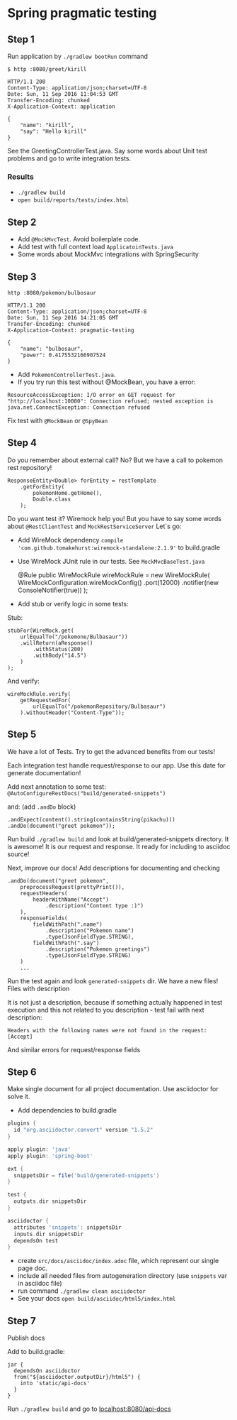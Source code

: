 # Spring pragmatic testing

## Step 1

Run application by `./gradlew bootRun` command

    $ http :8080/greet/kirill
    
    HTTP/1.1 200
    Content-Type: application/json;charset=UTF-8
    Date: Sun, 11 Sep 2016 11:04:53 GMT
    Transfer-Encoding: chunked
    X-Application-Context: application
    
    {
        "name": "kirill",
        "say": "Hello kirill"
    }

See the GreetingControllerTest.java. Say some words about Unit test problems and go to write integration tests.

### Results

* `./gradlew build`
* `open build/reports/tests/index.html`

## Step 2

* Add `@MockMvcTest`. Avoid boilerplate code. 
* Add test with full context load `ApplicatoinTests.java`
* Some words about MockMvc integrations with SpringSecurity

## Step 3

    http :8080/pokemon/bulbosaur
    
    HTTP/1.1 200
    Content-Type: application/json;charset=UTF-8
    Date: Sun, 11 Sep 2016 14:21:05 GMT
    Transfer-Encoding: chunked
    X-Application-Context: pragmatic-testing
    
    {
        "name": "bulbosaur",
        "power": 0.4175532166907524
    }
    
* Add `PokemonControllerTest.java`. 
* If you try run this test without @MockBean, you have a error:

```
ResourceAccessException: I/O error on GET request for 
"http://localhost:10000": Connection refused; nested exception is java.net.ConnectException: Connection refused
```

Fix test with `@MockBean` or `@SpyBean` 

## Step 4

Do you remember about external call? No? But we have a call to pokemon rest repository!

    ResponseEntity<Double> forEntity = restTemplate
        .getForEntity(
            pokemonHome.getHome(), 
            Double.class
        );

Do you want test it? Wiremock help you! But you have to say some words about `@RestClientTest` and `MockRestServiceServer`
Let`s go:

* Add WireMock dependency `compile 'com.github.tomakehurst:wiremock-standalone:2.1.9'` to build.gradle
* Use WireMock JUnit rule in our tests. See `MockMvcBaseTest.java`


    @Rule
    public WireMockRule wireMockRule = new WireMockRule(
        WireMockConfiguration.wireMockConfig()
            .port(12000)
            .notifier(new ConsoleNotifier(true))
    );
    
* Add stub or verify logic in some tests:
 
Stub:

    stubFor(WireMock.get(
        urlEqualTo("/pokemone/Bulbasaur"))
        .willReturn(aResponse()
            .withStatus(200)
            .withBody("14.5")
        )
    );
    
And verify:
    
    wireMockRule.verify(
        getRequestedFor(
            urlEqualTo("/pokemonRepository/Bulbasaur")
        ).withoutHeader("Content-Type"));
        
## Step 5
                
We have a lot of Tests. Try to get the advanced benefits from our tests!

Each integration test handle request/response to our app. Use this date for generate documentation!

Add next annotation to some test: `@AutoConfigureRestDocs("build/generated-snippets")`

and: (add `.andDo` block)

    .andExpect(content().string(containsString(pikachu)))
    .andDo(document("greet pokemon"));
    
Run build `./gradlew build` and look at build/generated-snippets directory. It is awesome! It is our request and response. It ready for including to asciidoc source!
    
Next, improve our docs! Add descriptions for documenting and checking
    
    .andDo(document("greet pokemon",
        preprocessRequest(prettyPrint()),
        requestHeaders(
            headerWithName("Accept")
                .description("Content type :)")
        ),
        responseFields(
            fieldWithPath(".name")
                .description("Pokemon name")
                .type(JsonFieldType.STRING),
            fieldWithPath(".say")
                .description("Pokemon greetings")
                .type(JsonFieldType.STRING)
        )
        ...

Run the test again and look `generated-snippets` dir. We have a new files! Files with description
        
It is not just a description, because if something actually happened in test execution and this not related to you description - test fail with next description:
        
`Headers with the following names were not found in the request: [Accept]`

And similar errors for request/response fields

## Step 6

Make single document for all project documentation. Use asciidoctor for solve it.

* Add dependencies to build.gradle

```groovy
plugins {
  id "org.asciidoctor.convert" version "1.5.2"
}

apply plugin: 'java'
apply plugin: 'spring-boot'

ext {
  snippetsDir = file('build/generated-snippets')
}

test {
  outputs.dir snippetsDir
}

asciidoctor {
  attributes 'snippets': snippetsDir
  inputs.dir snippetsDir
  dependsOn test
}
```

* create `src/docs/asciidoc/index.adoc` file, which represent our single page doc.
* include all needed files from autogeneration directory (use `snippets` var in asciidoc file)
* run command `./gradlew clean asciidoctor`
* See your docs `open build/asciidoc/html5/index.html`

## Step 7

Publish docs

Add to build.gradle:

    jar {
      dependsOn asciidoctor
      from("${asciidoctor.outputDir}/html5") {
        into 'static/api-docs'
      }
    }

Run `./gradlew build` and go to [localhost:8080/api-docs](http://localhost:8080/api-docs/index.html)    